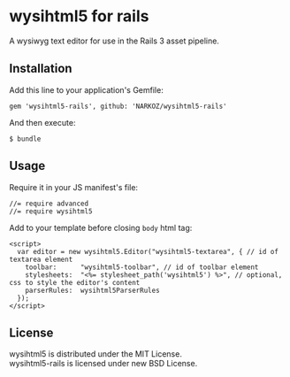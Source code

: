 # wysihtml5 for rails

A wysiwyg text editor for use in the Rails 3 asset pipeline.

## Installation

Add this line to your application's Gemfile:

    gem 'wysihtml5-rails', github: 'NARKOZ/wysihtml5-rails'

And then execute:

    $ bundle

## Usage

Require it in your JS manifest's file:

    //= require advanced
    //= require wysihtml5

Add to your template before closing `body` html tag:

    <script>
      var editor = new wysihtml5.Editor("wysihtml5-textarea", { // id of textarea element
        toolbar:      "wysihtml5-toolbar", // id of toolbar element
        stylesheets:  "<%= stylesheet_path('wysihtml5') %>", // optional, css to style the editor's content
        parserRules:  wysihtml5ParserRules
      });
    </script>

## License

wysihtml5 is distributed under the MIT License.  
wysihtml5-rails is licensed under new BSD License.
